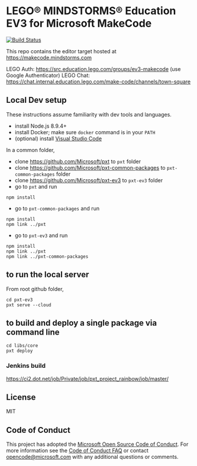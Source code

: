 # LEGO® MINDSTORMS® Education EV3 for Microsoft MakeCode

[![Build Status](https://ci2.dot.net/buildStatus/icon?job=Private/pxt_project_rainbow/master/pxt-ev3_Push)](https://ci2.dot.net/job/Private/job/pxt_project_rainbow/job/master/job/pxt-ev3_Push/)

This repo contains the editor target hosted at https://makecode.mindstorms.com

LEGO Auth: https://src.education.lego.com/groups/ev3-makecode (use Google Authenticator)
LEGO Chat: https://chat.internal.education.lego.com/make-code/channels/town-square

## Local Dev setup

These instructions assume familiarity with dev tools and languages.

* install Node.js 8.9.4+
* install Docker; make sure `docker` command is in your `PATH`
* (optional) install [Visual Studio Code](https://code.visualstudio.com/)

In a common folder,

* clone https://github.com/Microsoft/pxt to ``pxt`` folder
* clone https://github.com/Microsoft/pxt-common-packages to ``pxt-common-packages`` folder
* clone https://github.com/Microsoft/pxt-ev3 to ``pxt-ev3`` folder
* go to ``pxt`` and run

```
npm install
```

* go to ``pxt-common-packages`` and run

```
npm install
npm link ../pxt
```

* go to ``pxt-ev3`` and run

```
npm install
npm link ../pxt
npm link ../pxt-common-packages
```

## to run the local server

From root github folder,

```
cd pxt-ev3
pxt serve --cloud
```

## to build and deploy a single package via command line

```
cd libs/core
pxt deploy
```

### Jenkins build
https://ci2.dot.net/job/Private/job/pxt_project_rainbow/job/master/

## License
MIT

## Code of Conduct

This project has adopted the [Microsoft Open Source Code of Conduct](https://opensource.microsoft.com/codeofconduct/). For more information see the [Code of Conduct FAQ](https://opensource.microsoft.com/codeofconduct/faq/) or contact [opencode@microsoft.com](mailto:opencode@microsoft.com) with any additional questions or comments.
